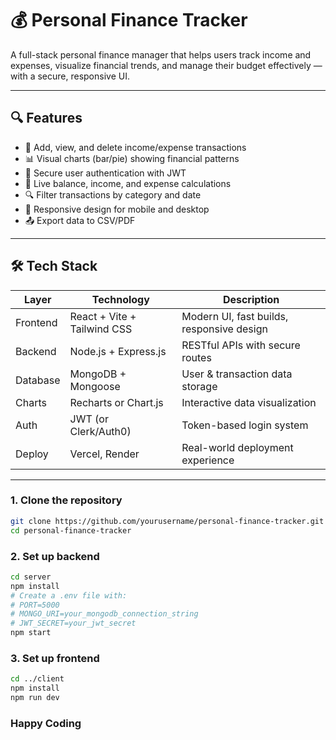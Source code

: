 # 💰 Personal Finance Tracker

A full-stack personal finance manager that helps users track income and expenses, visualize financial trends, and manage their budget effectively — with a secure, responsive UI.

---

## 🔍 Features

- 🧾 Add, view, and delete income/expense transactions
- 📊 Visual charts (bar/pie) showing financial patterns
- 💼 Secure user authentication with JWT
- 🧮 Live balance, income, and expense calculations
- 🔍 Filter transactions by category and date
- 📱 Responsive design for mobile and desktop
- 📤 Export data to CSV/PDF

---

## 🛠 Tech Stack

| Layer      | Technology                     | Description                                |
|-----------|---------------------------------|--------------------------------------------|
| Frontend  | React + Vite + Tailwind CSS     | Modern UI, fast builds, responsive design  |
| Backend   | Node.js + Express.js            | RESTful APIs with secure routes            |
| Database  | MongoDB + Mongoose              | User & transaction data storage            |
| Charts    | Recharts or Chart.js            | Interactive data visualization             |
| Auth      | JWT (or Clerk/Auth0)            | Token-based login system                   |
| Deploy    | Vercel, Render                  | Real-world deployment experience           |

---

### 1. Clone the repository

```bash
git clone https://github.com/yourusername/personal-finance-tracker.git
cd personal-finance-tracker
```

### 2. Set up backend
```bash
cd server
npm install
# Create a .env file with:
# PORT=5000
# MONGO_URI=your_mongodb_connection_string
# JWT_SECRET=your_jwt_secret
npm start
```

### 3. Set up frontend
```bash
cd ../client
npm install
npm run dev
```

### Happy Coding
